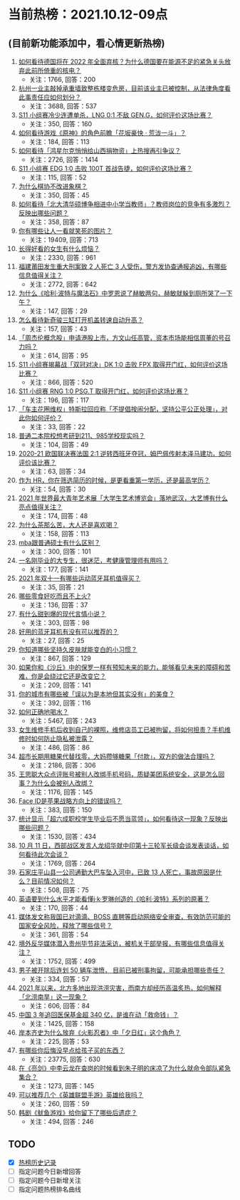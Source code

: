# 当前热榜：2021.10.12-09点
## (目前新功能添加中，看心情更新热榜)
1. [如何看待德国将在 2022 年全面弃核？为什么德国要在能源不足的紧急关头放弃此前所倚重的核电？](https://www.zhihu.com/question/491703243)
    * 关注：1766, 回答：200
2. [杭州一业主敲掉承重墙致整栋楼变危房，目前该业主已被控制，从法律角度看此事责任应如何划分？](https://www.zhihu.com/question/491720444)
    * 关注：3688, 回答：537
3. [S11 小组赛冷少连遭单杀，LNG 0:1 不敌 GEN.G，如何评价这场比赛？](https://www.zhihu.com/question/491837308)
    * 关注：350, 回答：160
4. [如何看待游戏《原神》的角色前瞻「花坂豪快 · 荒泷一斗」？](https://www.zhihu.com/question/491806382)
    * 关注：184, 回答：113
5. [如何看待「鸿星尔克悄悄给山西捐物资」上热搜再引争议？](https://www.zhihu.com/question/491663266)
    * 关注：2726, 回答：1414
6. [S11 小组赛 EDG 1:0 击败 100T 首战告捷，如何评价这场比赛？](https://www.zhihu.com/question/491857254)
    * 关注：115, 回答：52
7. [为什么棋协不改进象棋？](https://www.zhihu.com/question/490345405)
    * 关注：350, 回答：45
8. [如何看待「北大清华硕博争相进中小学当教师」？教师岗位的竞争有多激烈？反映出哪些问题？](https://www.zhihu.com/question/491734225)
    * 关注：358, 回答：87
9. [你有哪些让人一看就笑死的图片？](https://www.zhihu.com/question/449542337)
    * 关注：19409, 回答：713
10. [长得好看的女生有什么烦恼？](https://www.zhihu.com/question/288084011)
    * 关注：2330, 回答：961
11. [福建莆田发生重大刑案致 2 人死亡 3 人受伤，警方发协查通报追凶，有哪些信息值得关注？](https://www.zhihu.com/question/491699846)
    * 关注：2772, 回答：642
12. [为什么《哈利·波特与魔法石》中罗恩说了赫敏两句，赫敏就躲到厕所哭了一下午？](https://www.zhihu.com/question/491318596)
    * 关注：147, 回答：29
13. [怎么看待新奇骏三缸打开机盖转速自动升高？](https://www.zhihu.com/question/491475457)
    * 关注：157, 回答：43
14. [「周杰伦概念股」申请港股上市，方文山任高管，资本市场能相信周董的号召力吗？](https://www.zhihu.com/question/491711160)
    * 关注：614, 回答：95
15. [S11 小组赛揭幕战「双冠对决」DK 1:0 击败 FPX 取得开门红，如何评价这场比赛？](https://www.zhihu.com/question/491802104)
    * 关注：866, 回答：520
16. [S11 小组赛 RNG 1:0 PSG.T 取得开门红，如何评价这场比赛？](https://www.zhihu.com/question/491819096)
    * 关注：196, 回答：117
17. [「车主花圈维权」特斯拉回应称「不提倡按闹分配，坚持公平公正处理」，对此你如何评价？](https://www.zhihu.com/question/491796987)
    * 关注：33, 回答：22
18. [普通二本院校想考研到211、985学校现实吗？](https://www.zhihu.com/question/491710420)
    * 关注：104, 回答：49
19. [2020-21 欧国联决赛法国 2:1 逆转西班牙夺冠，姆巴佩传射本泽马建功，如何评价该比赛？](https://www.zhihu.com/question/491683478)
    * 关注：63, 回答：34
20. [作为 HR，你在筛选简历的时候，是更看重第一学历，还是最高学历？](https://www.zhihu.com/question/487556569)
    * 关注：54, 回答：30
21. [2021 年世界最大青年艺术展「大学生艺术博览会」落地武汉，大艺博有什么亮点值得关注？](https://www.zhihu.com/question/491233993)
    * 关注：174, 回答：48
22. [为什么茶那么苦，大人还是喜欢喝？](https://www.zhihu.com/question/297537202)
    * 关注：158, 回答：113
23. [mba跟普通硕士有什么区别？](https://www.zhihu.com/question/59590135)
    * 关注：300, 回答：101
24. [一名刚毕业的大专生，很迷茫，考健康管理师有用吗？](https://www.zhihu.com/question/424904130)
    * 关注：177, 回答：141
25. [2021 年双十一有哪些运动蓝牙耳机值得买？](https://www.zhihu.com/question/490472495)
    * 关注：35, 回答：21
26. [哪些零食好吃而且不上火?](https://www.zhihu.com/question/37852727)
    * 关注：136, 回答：37
27. [有什么甜到爆的现代言情小说？](https://www.zhihu.com/question/479211335)
    * 关注：303, 回答：98
28. [好用的蓝牙耳机有没有可以推荐的？](https://www.zhihu.com/question/481328978)
    * 关注：27, 回答：25
29. [你知道哪些坚持久皮肤就能变白的小习惯？](https://www.zhihu.com/question/268009443)
    * 关注：867, 回答：129
30. [如果你和《沙丘》中的保罗一样有预知未来的能力，能够看见未来的障碍和苦难，你是会绕过它还是改变它？](https://www.zhihu.com/question/491373838)
    * 关注：209, 回答：141
31. [你的城市有哪些被「误以为是本地但其实没有」的美食？](https://www.zhihu.com/question/485925084)
    * 关注：392, 回答：116
32. [如何正确地喝水？](https://www.zhihu.com/question/48492087)
    * 关注：5467, 回答：243
33. [女生维修手机后收到自己的裸照，维修店员工已被拘留，将如何担责？手机维修时如何防止隐私被泄露？](https://www.zhihu.com/question/491705438)
    * 关注：486, 回答：86
34. [超市长期用糖果代替找零，大妈攒够糖果「付款」，双方的做法合理吗？](https://www.zhihu.com/question/491597855)
    * 关注：2186, 回答：306
35. [王思聪大众点评账号被别人改绑手机号码，质疑美团系统安全，这是怎么回事？为什么会被别人改绑？](https://www.zhihu.com/question/491613377)
    * 关注：1176, 回答：145
36. [Face ID是苹果战略方向上的错误吗？](https://www.zhihu.com/question/491593982)
    * 关注：383, 回答：150
37. [统计显示「超六成职校学生毕业后不愿当蓝领」，如何看待这一现象？反映出哪些问题？](https://www.zhihu.com/question/491732455)
    * 关注：1530, 回答：434
38. [10 月 11 日，西部战区发言人龙绍华就中印第十三轮军长级会谈发表谈话，如何看待此次会谈？](https://www.zhihu.com/question/491694023)
    * 关注：1769, 回答：264
39. [石家庄平山县一公司通勤大巴车坠入河中，已致 13 人死亡，事故原因是什么？目前情况如何？](https://www.zhihu.com/question/491721893)
    * 关注：508, 回答：75
40. [英语要到什么水平才能看懂j·k·罗琳创造的《哈利·波特》系列的原著？](https://www.zhihu.com/question/303293339)
    * 关注：170, 回答：44
41. [媒体发文称我国已对滴滴、BOSS 直聘等启动网络安全审查，有效防范可能的国家安全风险，释放了哪些信号？](https://www.zhihu.com/question/491608505)
    * 关注：361, 回答：54
42. [境外反华媒体潜入贵州毕节非法采访，被机关干部举报，有哪些信息值得关注？](https://www.zhihu.com/question/491567719)
    * 关注：1752, 回答：499
43. [男子被开除后连划 50 辆车泄愤， 目前已被刑事拘留，可能承担哪些责任？](https://www.zhihu.com/question/491701839)
    * 关注：334, 回答：57
44. [2021 年以来，北方多地出现洪涝灾害，而南方却经历高温炙热，如何解释「北涝南旱」这一现象？](https://www.zhihu.com/question/491357546)
    * 关注：606, 回答：84
45. [中国 3 年追回医保基金超 340 亿，是谁在动「救命钱」？](https://www.zhihu.com/question/491324262)
    * 关注：1425, 回答：158
46. [岸本齐史为什么放弃《火影忍者》中「夕日红」这个角色？](https://www.zhihu.com/question/490554543)
    * 关注：225, 回答：53
47. [有哪些你后悔没早点给孩子买的东西？](https://www.zhihu.com/question/389543038)
    * 关注：23775, 回答：630
48. [在《亮剑》中李云龙在查岗的时候看到朱子明的床凉了为什么就命令部队紧急集合？](https://www.zhihu.com/question/348869509)
    * 关注：1273, 回答：145
49. [可以推荐几个《英雄联盟手游》英雄给我吗？](https://www.zhihu.com/question/485104859)
    * 关注：260, 回答：59
50. [韩剧《鱿鱼游戏》给你留下了哪些后遗症？](https://www.zhihu.com/question/488764066)
    * 关注：494, 回答：246
## TODO
* [x] [热榜历史记录](hot_history/AllHot.md)
* [ ] 指定问题今日新增回答
* [ ] 指定问题今日新增关注
* [ ] 指定问题热榜排名曲线
